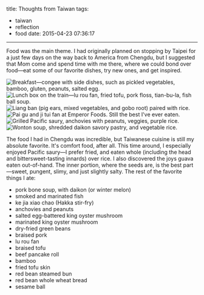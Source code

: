 title: Thoughts from Taiwan
tags: 
  - taiwan
  - reflection
  - food
date: 2015-04-23 07:36:17
---

Food was the main theme. I had originally planned on stopping by Taipei for a just few days on the way back to America from Chengdu, but I suggested that Mom come and spend time with me there, where we could bond over food—eat some of our favorite dishes, try new ones, and get inspired.

![Breakfast—congee with side dishes, such as pickled vegetables, bamboo, gluten, peanuts, salted egg.](https://dl.dropbox.com/u/4291520/journal-images/tf-19.jpg)
![Lunch box on the train—lu rou fan, fried tofu, pork floss, tian-bu-la, fish ball soup.](https://dl.dropbox.com/u/4291520/journal-images/tf-23.jpg)
![Liang ban (pig ears, mixed vegetables, and gobo root) paired with rice.](https://dl.dropbox.com/u/4291520/journal-images/tf-12.jpg)
![Pai gu and ji tui fan at Emperor Foods. Still the best I've ever eaten.](https://dl.dropbox.com/u/4291520/journal-images/tf-6.jpg)
![Grilled Pacific saury, anchovies with peanuts, veggies, purple rice.](https://dl.dropbox.com/u/4291520/journal-images/tf-16.jpg)
![Wonton soup, shredded daikon savory pastry, and vegetable rice.](https://dl.dropbox.com/u/4291520/journal-images/tf-24.jpg)

The food I had in Chengdu was incredible, but Taiwanese cuisine is still my absolute favorite. It's comfort food, after all. This time around, I especially enjoyed Pacific saury—I prefer fried, and eaten whole (including the head and bittersweet-tasting innards) over rice. I also discovered the joys guava eaten out-of-hand. The inner portion, where the seeds are, is the best part—sweet, pungent, slimy, and just slightly salty. The rest of the favorite things I ate:

- pork bone soup, with daikon (or winter melon)
- smoked and marinated fish
- ke jia xiao chao (Hakka stir-fry)
- anchovies and peanuts
- salted egg-battered king oyster mushroom
- marinated king oyster mushroom
- dry-fried green beans
- braised pork
- lu rou fan
- braised tofu
- beef pancake roll
- bamboo
- fried tofu skin
- red bean steamed bun
- red bean whole wheat bread
- sesame ball

<!--
- Art movements are cyclical. I thought about this in Chengdu and again in Taipei at the National Palace Museum. The contrasting styles of painting in Western art (three-dimensional techniques of shadow and volume) and Eastern art (flat) centuries ago reminds me of the debate going on today over skeuomorphic versus flat interface aesthetics.
- value of printed material. longer-lasting than ephemeral writing of today

- visited Eslite bookstore. logo design, branding is still my first design love. gravitate toward what I'm interested in. reminds me too, to stay inspired, creatively staying inspired, creatively. I spent a lot of time at the Eslite bookstore and public library just browsing design books and cookbooks. you need to constantly stay inspired, as a designer.
- taipei is such a great city--infrastructure, things to do and see, transportation, facilities open to the public, food, culture. is it better than any city in America? might be, in my estimation. might be more possibilities that don't exist.
- with all that said, there are certain things america does better: sandwiches; individuality, less focus on credentials and status, more on what you contribute; less caring about what people think; less mosquitos; better weather
- danbomingli--lead a simple life as one's ideal. a lot of people do that here. live and work in thr same location, such as opening up a small shop or restaurant in front. not a bad way to exist.
- i noticed how happy mom was the first day. good to be in a community, with her own people. she can use the vocabulary of her language. she's perhaps smarter in Chinese than English.
- Chinese thinking rooted in Confucian thought--kind, well-mannered, honest, hard-working
- being with mom when she’s worrying about everything is a reminder of how much of a burden she can be. i can’t avoid the situation, though, like i sometimes have in the past.
- walking around with mosquito bites on my face makes me care less about my appearance. it’s liberating. i’m not here to impress people or pick up girls, anyway. it should always be that way.
- appreciate your hometown, see it through the eyes of a tourist. what you do on vacation as a tourist is likely what you do for real. sometimes there really is no place like home. more of a lesson in appreciation, in general.
- self-reflection has helped me tremendously. halfway through the vacation it has helped me assess what i can do to get more out of this vacation. needed to come up with a plan to get to eat what i want to eat. take control of your life and speak up. take active approach to life.
- staying inspired, creatively. I spent a lot of time at the Eslite bookstore and public library just browsing design books and cookbooks. you need to constantly stay inspired, as a designer.
-->